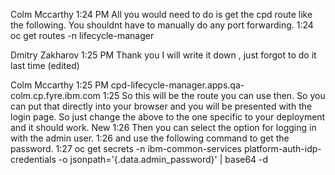 Colm Mccarthy
  1:24 PM
All you would need to do is get the cpd route like the following. You shouldnt have to manually do any port forwarding.
1:24
oc get routes -n lifecycle-manager


Dmitry Zakharov
  1:25 PM
Thank you  I will write it down , just forgot to do it last time (edited) 


Colm Mccarthy
  1:25 PM
cpd-lifecycle-manager.apps.qa-colm.cp.fyre.ibm.com
1:25
So this will be the route you can use then. So you can put that directly into your browser and you will be presented with the login page. So just change the above to the one specific to your deployment and it should work.
New
1:26
Then you can select the option for logging in with the admin user.
1:26
and use the following command to get the password.
1:27
oc get secrets -n ibm-common-services platform-auth-idp-credentials -o jsonpath='{.data.admin_password}' | base64 -d